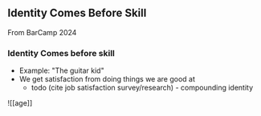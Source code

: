 Identity Comes Before Skill
---------------------------



From BarCamp 2024
### Identity Comes before skill

* Example: "The guitar kid"
* We get satisfaction from doing things we are good at
  * todo (cite job satisfaction survey/research) - compounding identity


![[age]]